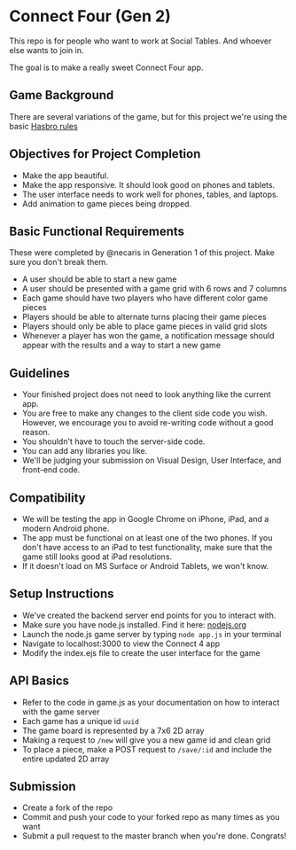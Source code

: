 # Connect Four (Gen 2)

This repo is for people who want to work at Social Tables. And whoever else wants to join in.

The goal is to make a really sweet Connect Four app.

## Game Background
There are several variations of the game, but for this project we're using the basic [Hasbro rules](http://www.hasbro.com/common/documents/dad2614d1c4311ddbd0b0800200c9a66/1EF6874419B9F36910222EB9858E8CB8.pdf)


## Objectives for Project Completion
- Make the app beautiful.
- Make the app responsive. It should look good on phones and tablets.
- The user interface needs to work well for phones, tables, and laptops.
- Add animation to game pieces being dropped.

## Basic Functional Requirements
These were completed by @necaris in Generation 1 of this project. Make sure you don't break them.
- A user should be able to start a new game
- A user should be presented with a game grid with 6 rows and 7 columns
- Each game should have two players who have different color game pieces
- Players should be able to alternate turns placing their game pieces
- Players should only be able to place game pieces in valid grid slots
- Whenever a player has won the game, a notification message should appear with the results and a way to start a new game

## Guidelines
- Your finished project does not need to look anything like the current app.
- You are free to make any changes to the client side code you wish. However, we encourage you to avoid re-writing code without a good reason.
- You shouldn't have to touch the server-side code.
- You can add any libraries you like.
- We'll be judging your submission on Visual Design, User Interface, and front-end code. 

## Compatibility
- We will be testing the app in Google Chrome on iPhone, iPad, and a modern Android phone. 
- The app must be functional on at least one of the two phones. If you don't have access to an iPad to test functionality, make sure that the game still looks good at iPad resolutions.
- If it doesn't load on MS Surface or Android Tablets, we won't know.

## Setup Instructions
- We've created the backend server end points for you to interact with.
- Make sure you have node.js installed. Find it here: [nodejs.org](http://nodejs.org)
- Launch the node.js game server by typing `node app.js` in your terminal
- Navigate to localhost:3000 to view the Connect 4 app
- Modify the index.ejs file to create the user interface for the game

## API Basics
- Refer to the code in game.js as your documentation on how to interact with the game server
- Each game has a unique id `uuid`
- The game board is represented by a 7x6 2D array
- Making a request to `/new` will give you a new game id and clean grid
- To place a piece, make a POST request to `/save/:id` and include the entire updated 2D array

## Submission
- Create a fork of the repo
- Commit and push your code to your forked repo as many times as you want
- Submit a pull request to the master branch when you're done. Congrats!
